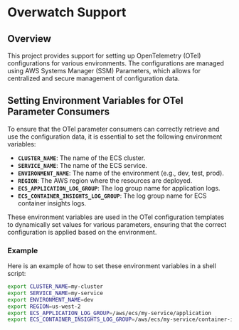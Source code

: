 # Overwatch Support

## Overview

This project provides support for setting up OpenTelemetry (OTel) configurations for various environments. The configurations are managed using AWS Systems Manager (SSM) Parameters, which allows for centralized and secure management of configuration data.

## Setting Environment Variables for OTel Parameter Consumers

To ensure that the OTel parameter consumers can correctly retrieve and use the configuration data, it is essential to set the following environment variables:

- **`CLUSTER_NAME`**: The name of the ECS cluster.
- **`SERVICE_NAME`**: The name of the ECS service.
- **`ENVIRONMENT_NAME`**: The name of the environment (e.g., dev, test, prod).
- **`REGION`**: The AWS region where the resources are deployed.
- **`ECS_APPLICATION_LOG_GROUP`**: The log group name for application logs.
- **`ECS_CONTAINER_INSIGHTS_LOG_GROUP`**: The log group name for ECS container insights logs.

These environment variables are used in the OTel configuration templates to dynamically set values for various parameters, ensuring that the correct configuration is applied based on the environment.

### Example

Here is an example of how to set these environment variables in a shell script:

```sh
export CLUSTER_NAME=my-cluster
export SERVICE_NAME=my-service
export ENVIRONMENT_NAME=dev
export REGION=us-west-2
export ECS_APPLICATION_LOG_GROUP=/aws/ecs/my-service/application
export ECS_CONTAINER_INSIGHTS_LOG_GROUP=/aws/ecs/my-service/container-insights
